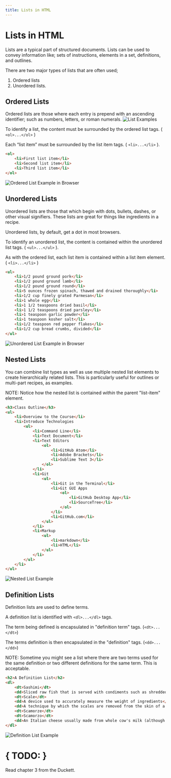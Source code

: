 ```yaml
---
title: Lists in HTML
---
```

# Lists in HTML
Lists are a typical part of structured documents. Lists can be used to convey information like; sets of instructions, elements in a set, definitions, and outlines.

There are two major types of lists that are often used;

1. Ordered lists
2. Unordered lists.

## Ordered Lists
Ordered lists are those where each entry is prepend with an ascending identifier; such as numbers, letters, or roman numerals.
![List Examples](../imgs/listExamples.png)

To identify a list, the content must be surrounded by the ordered list tags. ( `<ol>...</ol>` )

Each “list item” must be surrounded by the list item tags. ( `<li>...</li>` ).

```html
<ol>
    <li>First list item</li>
    <li>Second list item</li>
    <li>Third list item</li>
</ol>
```
![Ordered List Example in Browser](../imgs/olInBrowser.png)

## Unordered Lists
Unordered lists are those that which begin with dots, bullets, dashes, or other visual signifiers. These lists are great for things like ingredients in a recipe.

Unordered lists, by default, get a dot in most browsers.

To identify an unordered list, the content is contained within the unordered list tags. ( `<ul>...</ul>` ).

As with the ordered list, each list item is contained within a list item element. ( `<li>...</li>` )

```html
<ul>
    <li>1/2 pound ground pork</li>
    <li>1/2 pound ground lamb</li>
    <li>1/2 pound ground round</li>
    <li>5 ounces frozen spinach, thawed and drained thoroughly</li>
    <li>1/2 cup finely grated Parmesan</li>
    <li>1 whole egg</li>
    <li>1 1/2 teaspoons dried basil</li>
    <li>1 1/2 teaspoons dried parsley</li>
    <li>1 teaspoon garlic powder</li>
    <li>1 teaspoon kosher salt</li>
    <li>1/2 teaspoon red pepper flakes</li>
    <li>1/2 cup bread crumbs, divided</li>
</ul>
```
![Unordered List Example in Browser](../imgs/ulInBrowser.png)

## Nested Lists
You can combine list types as well as use multiple nested list elements to create hierarchically related lists. This is particularly useful for outlines or multi-part recipes, as examples.

NOTE: Notice how the nested list is contained _within_ the parent "list-item" element.

```html
<h3>Class Outline</h3>
<ul>
    <li>Overview to the Course</li>
    <li>Introduce Technologies
        <ul>
            <li>Command Line</li>
            <li>Text Document</li>
            <li>Text Editors
                <ol>
                    <li>GitHub Atom</li>
                    <li>Adobe Brackets</li>
                    <li>Sublime Text 3</li>
                </ol>
            </li>
            <li>Git
                <ul>
                    <li>Git in the Terminal</li>
                    <li>Git GUI Apps
                        <ol>
                            <li>GitHub Desktop App</li>
                            <li>SourceTree</li>
                        </ol>
                    </li>
                    <li>GitHub.com</li>
                </ul>
            </li>
            <li>Markup
                <ul>
                    <li>markdown</li>
                    <li>HTML</li>
                </ul>
            </li>
        </ul>
    </li>
</ul>
```
![Nested List Example](../imgs/nestedLists.png)

## Definition Lists
Definition lists are used to define terms.

A definition list is identified with `<dl>...</dl>` tags.

The term being defined is encapsulated in "definition term" tags. (`<dt>...</dt>`)

The terms definition is then encapsulated in the "definition" tags. (`<dd>...</dd>`)

NOTE: Sometime you might see a list where there are two terms used for the same definition or two different definitions for the same term. This is acceptable.

```html
<h2>A Definition List</h2>
<dl>
    <dt>Sashimi</dt>
    <dd>Sliced raw fish that is served with condiments such as shredded daikon radish or ginger root, wasabi and soy sauce</dd>
    <dt>Scale</dt>
    <dd>A device used to accurately measure the weight of ingredients</dd>
    <dd>A technique by which the scales are removed from the skin of a fish</dd>
    <dt>Scamorze</dt>
    <dt>Scamorzo</dt>
    <dd>An Italian cheese usually made from whole cow's milk (although it was traditionally made from buffalo milk)</dd>
</dl>
```
![Definition List Example](../imgs/definitionList.png)

# { TODO: }
Read chapter 3 from the Duckett. 